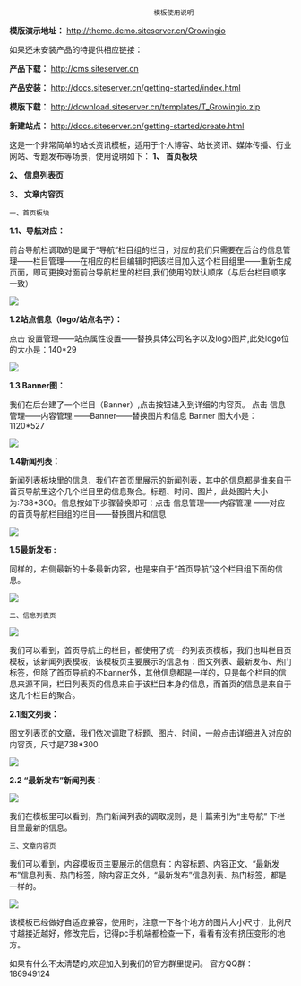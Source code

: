                                         模板使用说明

**模版演示地址：** http://theme.demo.siteserver.cn/Growingio 

如果还未安装产品的特提供相应链接：

**产品下载：** http://cms.siteserver.cn

**产品安装：** http://docs.siteserver.cn/getting-started/index.html

**模版下载：** http://download.siteserver.cn/templates/T_Growingio.zip

**新建站点：** http://docs.siteserver.cn/getting-started/create.html

这是一个非常简单的站长资讯模板，适用于个人博客、站长资讯、媒体传播、行业网站、专题发布等场景，使用说明如下：
**1、	首页板块**

**2、	信息列表页**

**3、	文章内容页**

    一、首页板块 

**1.1、导航对应：**

前台导航栏调取的是属于“导航”栏目组的栏目，对应的我们只需要在后台的信息管理——栏目管理——在相应的栏目编辑时把该栏目加入这个栏目组里——重新生成页面，即可更换对面前台导航栏里的栏目,我们使用的默认顺序（与后台栏目顺序一致）
 
![](/assets/image001.png)

**1.2站点信息（logo/站点名字）：**

点击 设置管理——站点属性设置——替换具体公司名字以及logo图片,此处logo位的大小是：140*29
 
![](/assets/image002.png)

**1.3 Banner图：**

我们在后台建了一个栏目（Banner）,点击按钮进入到详细的内容页。
点击 信息管理——内容管理 ——Banner——替换图片和信息
Banner 图大小是：1120*527
 
![](/assets/image003.png)

**1.4新闻列表：**

新闻列表板块里的信息，我们在首页里展示的新闻列表，其中的信息都是谁来自于首页导航里这个几个栏目里的信息聚合。标题、时间、图片，此处图片大小为:738*300。信息按如下步骤替换即可：点击 信息管理——内容管理 ——对应的首页导航栏目组的栏目——替换图片和信息
 
![](/assets/image004.png)

**1.5最新发布 :**

同样的，右侧最新的十条最新内容，也是来自于“首页导航”这个栏目组下面的信息。

![](/assets/image005.png)

    二、信息列表页
 
![](/assets/image006.png)

我们可以看到，首页导航上的栏目，都使用了统一的列表页模板，我们也叫栏目页模板，该新闻列表模板，该模板页主要展示的信息有：图文列表、最新发布、热门标签，但除了首页导航的不banner外，其他信息都是一样的，只是每个栏目的信息来源不同，栏目列表页的信息来自于该栏目本身的信息，而首页的信息是来自于这几个栏目的聚合。

**2.1图文列表：**

图文列表页的文章，我们依次调取了标题、图片、时间，一般点击详细进入对应的内容页，尺寸是738*300
 
![](/assets/image007.png)

**2.2 “最新发布”新闻列表：**
 
![](/assets/image008.png)

我们在模板里可以看到，热门新闻列表的调取规则，是十篇索引为“主导航”
下栏目里最新的信息。

    三、文章内容页

我们可以看到，内容模板页主要展示的信息有：内容标题、内容正文、“最新发布”信息列表、热门标签，除内容正文外，“最新发布”信息列表、热门标签，都是一样的。

![](/assets/image009.png)
 
该模板已经做好自适应兼容，使用时，注意一下各个地方的图片大小尺寸，比例尺寸越接近越好，修改完后，记得pc手机端都检查一下，看看有没有挤压变形的地方。

如果有什么不太清楚的,欢迎加入到我们的官方群里提问。
官方QQ群：186949124   